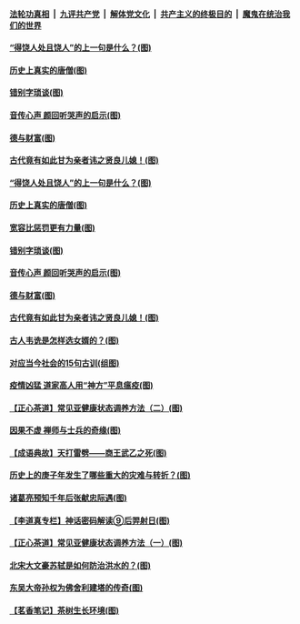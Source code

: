 ####  [法轮功真相](../../../../basic/blob/master/README.md?t=07022231) &nbsp;|&nbsp; [九评共产党](../../../../9ping.md/blob/master/README.md?t=07022231) &nbsp;|&nbsp; [解体党文化](../../../../jtdwh.md/blob/master/README.md?t=07022231)  &nbsp;|&nbsp; [共产主义的终极目的](../../../../gczydzjmd.md/blob/master/README.md?t=07022231) &nbsp;|&nbsp; [魔鬼在统治我们的世界](../../../../mgztzwmdsj.md/blob/master/README.md?t=07022231) 

#### [“得饶人处且饶人”的上一句是什么？(图)](../pages/p7/938333.md?t=07022231) 

#### [历史上真实的唐僧(图)](../pages/p7/938101.md?t=07022231) 

#### [错别字琐谈(图)](../pages/p7/938316.md?t=07022231) 

#### [音传心声 颜回听哭声的启示(图)](../pages/p7/938099.md?t=07022231) 

#### [德与财富(图)](../pages/p7/938218.md?t=07022231) 

#### [古代竟有如此甘为亲者讳之贤良儿媳！(图)](../pages/p7/938117.md?t=07022231) 

#### [“得饶人处且饶人”的上一句是什么？(图)](../pages/p7/938333.md?t=07022231) 

#### [历史上真实的唐僧(图)](../pages/p7/938101.md?t=07022231) 

#### [宽容比惩罚更有力量(图)](../pages/p7/938280.md?t=07022231) 

#### [错别字琐谈(图)](../pages/p7/938316.md?t=07022231) 

#### [音传心声 颜回听哭声的启示(图)](../pages/p7/938099.md?t=07022231) 

#### [德与财富(图)](../pages/p7/938218.md?t=07022231) 

#### [古代竟有如此甘为亲者讳之贤良儿媳！(图)](../pages/p7/938117.md?t=07022231) 

#### [古人韦诜是怎样选女婿的？(图)](../pages/p7/938100.md?t=07022231) 

#### [对应当今社会的15句古训(组图)](../pages/p7/938097.md?t=07022231) 

#### [疫情凶猛 道家高人用“神方”平息瘟疫(图)](../pages/p7/938004.md?t=07022231) 

#### [【正心茶道】常见亚健康状态调养方法（二）(图)](../pages/p7/937559.md?t=07022231) 

#### [因果不虚 禅师与士兵的奇缘(图)](../pages/p7/938092.md?t=07022231) 

#### [【成语典故】天打雷劈——商王武乙之死(图)](../pages/p7/937782.md?t=07022231) 

#### [历史上的庚子年发生了哪些重大的灾难与转折？(图)](../pages/p7/937991.md?t=07022231) 

#### [诸葛亮预知千年后张献忠际遇(图)](../pages/p7/937564.md?t=07022231) 

#### [【李道真专栏】神话密码解读⑨后羿射日(图)](../pages/p7/937560.md?t=07022231) 

#### [【正心茶道】常见亚健康状态调养方法（一）(图)](../pages/p7/937556.md?t=07022231) 

#### [北宋大文豪苏轼是如何防治洪水的？(图)](../pages/p7/937874.md?t=07022231) 

#### [东吴大帝孙权为佛舍利建塔的传奇(图)](../pages/p7/937764.md?t=07022231) 

#### [【茗香笔记】茶树生长环境(图)](../pages/p7/937562.md?t=07022231) 

